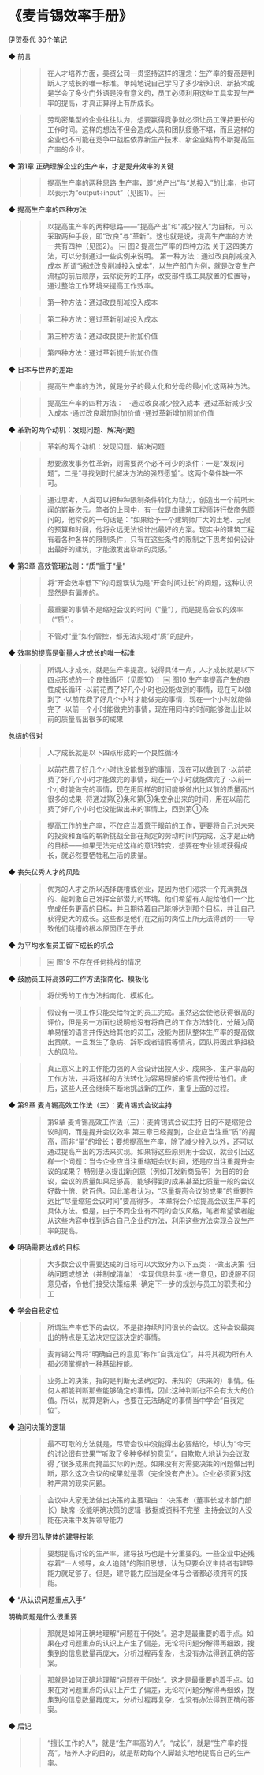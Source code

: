 # 《麦肯锡效率手册》
伊贺泰代
36个笔记


◆ 前言

>> 在人才培养方面，美资公司一贯坚持这样的理念：生产率的提高是判断人才成长的唯一标准。单纯地说自己学习了多少新知识、新技术或是学会了多少门外语是没有意义的，员工必须利用这些工具实现生产率的提高，才真正算得上有所成长。

>> 劳动密集型的企业往往认为，想要赢得竞争就必须让员工保持更长的工作时间。这样的想法不但会造成人员和团队疲惫不堪，而且这样的企业也不可能在竞争中战胜依靠新生产技术、新企业结构不断提高生产率的企业。


◆ 第1章 正确理解企业的生产率，才是提升效率的关键

>> 提高生产率的两种思路
生产率，即“总产出”与“总投入”的比率，也可以表示为“output÷input”（见图1）。
￼


◆ 提高生产率的四种方法

>> 以提高生产率的两种思路——“提高产出”和“减少投入”为目标，可以采取两种手段，即“改良”与“革新”。这也就是说，提高生产率的方法一共有四种（见图2）。
￼
图2 提高生产率的四种方法
关于这四类方法，可以分别通过一些实例来说明。
第一种方法：通过改良削减投入成本
所谓“通过改良削减投入成本”，以生产部门为例，就是改变生产流程的前后顺序，去除徒劳的工序，改变部件或工具放置的位置等，通过整治工作环境来提高工作效率。

>> 第一种方法：通过改良削减投入成本

>> 第二种方法：通过革新削减投入成本

>> 第三种方法：通过改良提升附加价值

>> 第四种方法：通过革新提升附加价值


◆ 日本与世界的差距

>> 提高生产率的方法，就是分子的最大化和分母的最小化这两种方法。

>> 提高生产率的四种方法：
 
·通过改良减少投入成本
·通过革新减少投入成本
·通过改良增加附加价值
·通过革新增加附加价值


◆ 革新的两个动机：发现问题、解决问题

>> 革新的两个动机：发现问题、解决问题

>> 想要激发事务性革新，则需要两个必不可少的条件：一是“发现问题”，二是“寻找划时代解决方法的强烈愿望”。这两个条件缺一不可。

>> 通过思考，人类可以把种种限制条件转化为动力，创造出一个前所未闻的崭新次元。笔者的上司中，有一位是由建筑工程师转行做商务顾问的，他常说的一句话是：“如果给予一个建筑师广大的土地、无限的预算和时间，他将永远无法设计出最好的方案。现实中的建筑工程有着各种各样的限制条件，只有在这些条件的限制之下思考如何设计出最好的建筑，才能激发出崭新的灵感。”


◆ 第3章 高效管理法则：“质”重于“量”

>> 将“开会效率低下”的问题误认为是“开会时间过长”的问题，这种认识显然是有偏差的。

>> 最重要的事情不是缩短会议的时间（“量”），而是提高会议的效率（“质”）。

>> 不管对“量”如何管控，都无法实现对“质”的提升。


◆ 效率的提高是衡量人才成长的唯一标准

>> 所谓人才成长，就是生产率提高。说得具体一点，人才成长就是以下四点形成的一个良性循环（见图10）：
￼
图10 生产率提高产生的良性成长循环
·以前花费了好几个小时也没能做到的事情，现在可以做到了
·以前花费了好几个小时才能做完的事情，现在一个小时就能做完了
·以前一个小时能做完的事情，现在用同样的时间能够做出比以前的质量高出很多的成果

总结的很对
>> 人才成长就是以下四点形成的一个良性循环

>> 以前花费了好几个小时也没能做到的事情，现在可以做到了
·以前花费了好几个小时才能做完的事情，现在一个小时就能做完了
·以前一个小时能做完的事情，现在用同样的时间能够做出比以前的质量高出很多的成果
·将通过第②条和第③条空余出来的时间，用在以前花费了好几个小时也没能做出来的事情上，回到第①条

>> 提高工作的生产率，不仅应当着意于眼前的工作，更要将自己对未来的投资和面临的崭新挑战全部在规定的劳动时间内完成，这才是正确的目标——如果无法完成这样的意识转变，想要在专业领域获得成长，就必然要牺牲私生活的质量。


◆ 丧失优秀人才的风险

>> 优秀的人才之所以选择跳槽或创业，是因为他们渴求一个充满挑战的、能刺激自己发挥全部潜力的环境。他们希望有人能给他们一个比完成任务更高的目标，并且期待着自己能够达到那个目标，并让自己获得更大的成长。这些都是他们在之前的岗位上所无法得到的——导致他们跳槽的根本原因正在于此


◆ 为平均水准员工留下成长的机会

>> ￼
图19 不存在任何挑战的情况


◆ 鼓励员工将高效的工作方法指南化、模板化

>> 将优秀的工作方法指南化、模板化。

>> 假设有一项工作只能交给特定的员工完成。虽然这会使他获得很高的评价，但是另一方面也说明他没有将自己的工作方法转化，分解为简单易懂的语言并传达给其他的员工，没能为团队整体生产率的提高做出贡献。一旦发生了急病、辞职或者请假等情况，团队将因此承担极大的风险。

>> 真正意义上的工作能力强的人会设计出投入少、成果多、生产率高的工作方法，并将这样的方法转化为容易理解的语言传授给他们。此后，这些人还会继续不断地挑战新的工作，重复上面的过程。


◆ 第9章 麦肯锡高效工作法（三）：麦肯锡式会议主持

>> 第9章 麦肯锡高效工作法（三）：麦肯锡式会议主持
目的不是缩短会议时间，而是提升会议效率
第三章已经提到，企业应当注重“质”的提高，而非“量”的增长；要想提高生产率，除了减少投入以外，还可以通过提高产出的方法来实现。如果将这些原则用于会议，就会引出这样一个问题：当今企业应当注重缩短会议时间，还是应当注重提升会议的成果？
特别是以提出新创意（例如开发新商品等）为目的的会议，会议的质量如果足够高，能够得到的成果甚至比质量一般的会议好数十倍、数百倍。因此笔者认为，“尽量提高会议的成果”的重要性远比“尽量缩短会议时间”要高得多。
本章将会介绍提高会议生产率的具体方法。但是，由于不同企业有不同的会议风格，笔者希望读者能从这些内容中找到适合自己企业的方法，利用这些方法实现会议生产率的提高。


◆ 明确需要达成的目标

>> 大多数会议中需要达成的目标可以大致分为以下五类：
·做出决策
·归纳问题或想法（并制成清单）
·实现信息共享
·统一意见，即说服不同意见者，令他们接受决策结果
·确定下一步的规划与员工的职责和分工


◆ 学会自我定位

>> 所谓生产率低下的会议，不是指持续时间很长的会议。这种会议最突出的特点是无法决定应该决定的事情。

>> 麦肯锡公司将“明确自己的意见”称作“自我定位”，并将其视为所有人都必须掌握的一种基础技能。

>> 业务上的决策，指的是判断无法确定的、未知的（未来的）事情。任何人都能判断那些能够确定的事情，因此这种判断也不会有太大的价值。所以，就算是新人，也要在无法确定的事情当中学会“自我定位”。


◆ 追问决策的逻辑

>> 最不可取的方法就是，尽管会议中没能得出必要结论，却认为“今天的讨论很有效果”“听取了多种多样的意见”，自欺欺人地认为会议取得了很多成果而掩盖实际的问题。如果没有对需要决策的问题做出判断，那么这次会议的成果就是零（完全没有产出）。企业必须面对这种严肃的现实问题。

>> 会议中大家无法做出决策的主要理由：
·决策者（董事长或本部门部长）缺席
·没能明确决策的逻辑
·数据或资料不完整
·主持会议的人没能在决策中发挥领导能力


◆ 提升团队整体的建导技能

>> 要想提高讨论的生产率，建导技巧也是十分重要的。一些企业中还残存着“一人领导，众人追随”的陈旧思想，认为只要会议主持者有建导能力就足够了。但是，建导能力应当是全体与会者都必须拥有的技能。


◆ “从认识问题重点入手”

明确问题是什么很重要
>> 那就是如何正确地理解“问题在于何处”。这才是最重要的着手点。如果在对问题重点的认识上产生了偏差，无论将问题分解得再细致，搜集到的信息数量再庞大，分析过程再复杂，也没有办法得到正确的答案。

>> 那就是如何正确地理解“问题在于何处”。这才是最重要的着手点。如果在对问题重点的认识上产生了偏差，无论将问题分解得再细致，搜集到的信息数量再庞大，分析过程再复杂，也没有办法得到正确的答案。


◆ 后记

>> “擅长工作的人”，就是“生产率高的人”。“成长”，就是“生产率的提高”。培养人才的目的，就是帮助每个人脚踏实地地提高自己的生产率。

